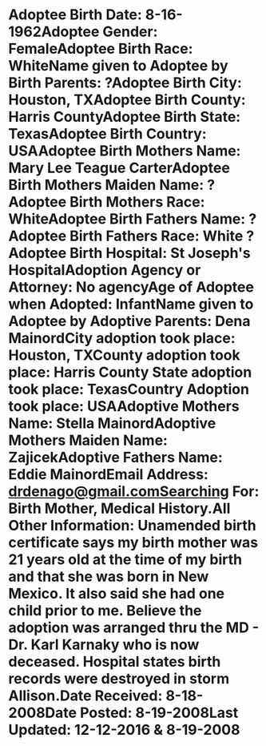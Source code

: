 # Adoptee Birth Date: 8-16-1962Adoptee Gender: FemaleAdoptee Birth Race: WhiteName given to Adoptee by Birth Parents: ?Adoptee Birth City: Houston, TXAdoptee Birth County: Harris CountyAdoptee Birth State: TexasAdoptee Birth Country: USAAdoptee Birth Mothers Name: Mary Lee Teague CarterAdoptee Birth Mothers Maiden Name: ?Adoptee Birth Mothers Race: WhiteAdoptee Birth Fathers Name: ?Adoptee Birth Fathers Race: White ?Adoptee Birth Hospital: St Joseph's HospitalAdoption Agency or Attorney: No agencyAge of Adoptee when Adopted: InfantName given to Adoptee by Adoptive Parents: Dena MainordCity adoption took place: Houston, TXCounty adoption took place: Harris County State adoption took place: TexasCountry Adoption took place: USAAdoptive Mothers Name: Stella MainordAdoptive Mothers Maiden Name: ZajicekAdoptive Fathers Name: Eddie MainordEmail Address: drdenago@gmail.comSearching For: Birth Mother, Medical History.All Other Information: Unamended birth certificate says my birth mother was 21 years old at the time of my birth and that she was born in New Mexico. It also said she had one child prior to me. Believe the adoption was arranged thru the MD - Dr. Karl Karnaky who is now deceased. Hospital states birth records were destroyed in storm Allison.Date Received: 8-18-2008Date Posted: 8-19-2008Last Updated: 12-12-2016 & 8-19-2008